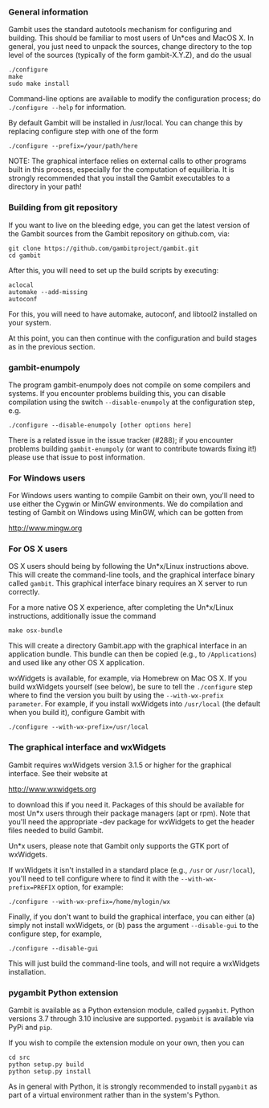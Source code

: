 ### General information

Gambit uses the standard autotools mechanism for configuring and building.
This should be familiar to most users of Un\*ces and MacOS X.  In general,
you just need to unpack the sources, change directory to the top level
of the sources (typically of the form gambit-X.Y.Z), and do the
usual

    ./configure
    make
    sudo make install

Command-line options are available to modify the configuration process;
do `./configure --help` for information.  

By default Gambit will be installed in /usr/local.  You can change this
by replacing configure step with one of the form

    ./configure --prefix=/your/path/here

NOTE: The graphical interface relies on external calls to other
programs built in this process, especially for the computation of
equilibria.  It is strongly recommended that you install the Gambit
executables to a directory in your path!


### Building from git repository

If you want to live on the bleeding edge, you can get the latest
version of the Gambit sources from the Gambit repository on
github.com, via:

    git clone https://github.com/gambitproject/gambit.git
    cd gambit

After this, you will need to set up the build scripts by executing:

    aclocal
    automake --add-missing
    autoconf

For this, you will need to have automake, autoconf, and libtool2
installed on your system.

At this point, you can then continue with the configuration and build
stages as in the previous section.

### gambit-enumpoly

The program gambit-enumpoly does not compile on some compilers and systems.
If you encounter problems building this, you can disable compilation using
the switch `--disable-enumpoly` at the configuration step, e.g.

    ./configure --disable-enumpoly [other options here]

There is a related issue in the issue tracker (#288); if you encounter problems
building `gambit-enumpoly` (or want to contribute towards fixing it!) please
use that issue to post information.


### For Windows users

For Windows users wanting to compile Gambit on their own, you'll need
to use either the Cygwin or MinGW environments.  We do compilation and
testing of Gambit on Windows using MinGW, which can be gotten from

http://www.mingw.org


### For OS X users

OS X users should being by following the Un\*x/Linux instructions above.
This will create the command-line tools, and the graphical interface
binary called `gambit`.  This graphical interface binary requires an
X server to run correctly.

For a more native OS X experience, after completing the Un*x/Linux
instructions, additionally issue the command

    make osx-bundle

This will create a directory Gambit.app with the graphical interface
in an application bundle.  This bundle can then be copied (e.g., to
`/Applications`) and used like any other OS X application.

wxWidgets is available, for example, via Homebrew on Mac OS X.
If you build wxWidgets yourself (see below),
be sure to tell the `./configure` step where to find the version you built
by using the `--with-wx-prefix parameter`.  For example, if you install
wxWidgets into `/usr/local` (the default when you build it), configure
Gambit with

    ./configure --with-wx-prefix=/usr/local


### The graphical interface and wxWidgets

Gambit requires wxWidgets version 3.1.5 or higher for the
graphical interface.  See their website at

http://www.wxwidgets.org

to download this if you need it.  Packages of this should be available
for most Un\*x users through their package managers (apt or rpm).  Note
that you'll need the appropriate -dev package for wxWidgets to get the
header files needed to build Gambit.

Un\*x users, please note that Gambit only supports the GTK port of wxWidgets.

If wxWidgets it isn't installed in a standard place (e.g., `/usr` or
`/usr/local`), you'll need to tell configure where to find it with the
`--with-wx-prefix=PREFIX` option, for example:

    ./configure --with-wx-prefix=/home/mylogin/wx

Finally, if you don't want to build the graphical interface, you
can either (a) simply not install wxWidgets, or (b) pass the argument
`--disable-gui` to the configure step, for example,

    ./configure --disable-gui

This will just build the command-line tools, and will not require
a wxWidgets installation.


### pygambit Python extension

Gambit is available as a Python extension module, called `pygambit`.
Python versions 3.7 through 3.10 inclusive are supported.
`pygambit` is available via PyPi and `pip`.

If you wish to compile the extension module on your own, then you can

    cd src
    python setup.py build
    python setup.py install

As in general with Python, it is strongly recommended to install `pygambit`
as part of a virtual environment rather than in the system's Python.

